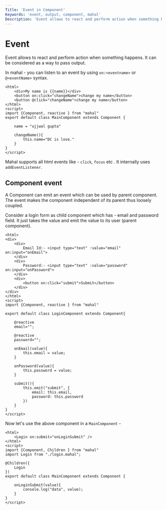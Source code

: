 ```yaml
---
Title: 'Event in Component'
Keywords: 'event, output, component, mahal'
Description: 'Event allows to react and perform action when something happens'
---
```


# Event

Event allows to react and perform action when something happens. It can be considered as a way to pass output. 

In mahal - you can listen to an event by using `on:<eventname>` or `@<eventName>` syntax.

```
<html>
    <div>My name is {{name}}</div>
    <button on:click="changeName">change my name</button>
    <button @click="changeName">change my name</button>
</html>
<script>
import {Component, reactive } from "mahal"
export default class MainComponent extends Component {

    name = "ujjwal gupta"

    changeName(){
        this.name="DC is love."
    }
}
</script>
```

Mahal supports all html events like - `click`, `focus` etc . It internally uses `addEventListener`.

## Component event

A Component can emit an event which can be used by parent component. The event makes the component independent of its parent thus loosely coupled.

Consider a login form as child component which has - email and password field. It just takes the value and emit the value to its user (parent component). 

```
<html>
<div>
    <div>
        Email Id:- <input type="text" :value="email" on:input="onEmail">
    </div>
    <div>
        Password:- <input type="text" :value="password" on:input="onPassword">
    </div>
    <div>
        <button on:click="submit">Submit</button>
    </div>
</div>
</html>
<script>
import {Component, reactive } from "mahal"

export default class LoginComponent extends Component{

    @reactive
    email="";

    @reactive
    password="";

    onEmail(value){
        this.email = value;
    }

    onPassword(value){
        this.password = value;
    }

    submit(){
        this.emit("submit", {
            email: this.email,
            password: this.password
        })
    }
}
</script>
```

Now let's use the above component in a `MainComponent` - 

```
<html>
    <Login on:submit="onLoginSubmit" />
</html>
<script>
import {Component, Children } from "mahal"
import Login from "./login.mahal";

@Children({
    Login
})
export default class MainComponent extends Component {

    onLoginSubmit(value){
        console.log("data", value);
    }
}
</script>
```



